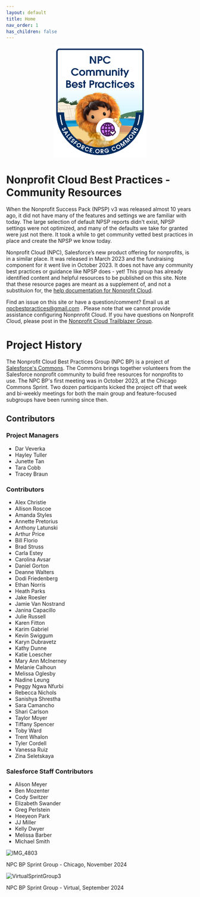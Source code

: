 ```yaml
---
layout: default
title: Home
nav_order: 1
has_children: false
---
```

<p align="center">
<img src = "assets/NPC_BP_Team_Badge.png" height="300" width= "250">
</p>


# Nonprofit Cloud Best Practices - Community Resources

When the Nonprofit Success Pack (NPSP) v3 was released almost 10 years ago, it did not have many of the features and settings we are familiar with today. The large selection of default NPSP reports didn't exist, NPSP settings were not optimized, and many of the defaults we take for granted were just not there. It took a while to get community vetted best practices in place and create the NPSP we know today.

Nonprofit Cloud (NPC), Salesforce’s new product offering for nonprofits, is in a similar place. It was released in March 2023 and the fundraising component for it went live in October 2023. It does not have any community best practices or guidance like NPSP does - yet! This group has already identified content and helpful resources to be published on this site. Note that these resource pages are meant as a supplement of, and not a substituion for, the [help documentation for Nonprofit Cloud](https://help.salesforce.com/s/articleView?id=sfdo.nonprofit_cloud.htm&type=5). 

Find an issue on this site or have a question/comment? Email us at <npcbestpractices@gmail.com> . Please note that we cannot provide assistance configuring Nonpnrofit Cloud. If you have questions on Nonprofit Cloud, please post in the [Nonprofit Cloud Trailblazer Group](https://trailhead.salesforce.com/trailblazer-community/groups/0F94V000000oRAfSAM).

# Project History
The Nonprofit Cloud Best Practices Group (NPC BP) is a project of [Salesforce's Commons](https://sfdo-community-sprints.github.io/). The Commons brings together volunteers from the Salesforce nonprofit community to build free resources for nonprofits to use. The NPC BP's first meeting was in October 2023, at the Chicago Commons Sprint. Two dozen participants kicked the project off that week and bi-weekly meetings for both the main group and feature-focused subgroups have been running since then. 

##  Contributors
### Project Managers
* Dar Veverka
* Hayley Tuller
* Junette Tan
* Tara Cobb
* Tracey Braun

### Contributors
* Alex Christie
* Allison Roscoe
* Amanda Styles
* Annette Pretorius
* Anthony Latunski
* Arthur Price
* Bill Florio
* Brad Struss 
* Carla Estey
* Carolina Avsar
* Daniel Gorton
* Deanne Walters
* Dodi Friedenberg
* Ethan Norris
* Heath Parks
* Jake Roesler
* Jamie Van Nostrand
* Janina Capacillo
* Julie Russell
* Karen Fitton
* Karim Gabriel
* Kevin Swiggum
* Karyn Dubravetz
* Kathy Dunne
* Katie Loescher
* Mary Ann McInerney
* Melanie Calhoun
* Melissa Oglesby
* Nadine Leung
* Peggy Ngwa Nfurbi
* Rebecca Nichols
* Sanishya Shrestha
* Sara Camancho
* Shari Carlson
* Taylor Moyer 
* Tiffany Spencer
* Toby Ward
* Trent Whalon
* Tyler Cordell
* Vanessa Ruiz
* Zina Seletskaya

### Salesforce Staff Contributors
* Alison Meyer
* Ben Mozenter
* Cody Switzer
* Elizabeth Swander
* Greg Perlstein
* Heeyeon Park
* JJ Miller
* Kelly Dwyer
* Melissa Barber
* Michael Smith

![IMG_4803](https://github.com/user-attachments/assets/76749147-61d9-4fa9-8826-fe7ac7174779)

NPC BP Sprint Group - Chicago, November 2024


![VirtualSprintGroup3](https://github.com/user-attachments/assets/544aac6a-09b0-4032-8968-92eed75aec95)

NPC BP Sprint Group - Virtual, September 2024






